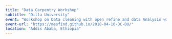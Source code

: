 ```yaml
---
title: "Data Carpentry Workshop"
subtitle: "Dilla University"
event: "Workshop on Data cleaning with open refine and data Analysis with R"
event-url: "https://mesfind.github.io/2018-04-16-DC-DU/"
location: "Addis Ababa, Ethiopia"
---
```

